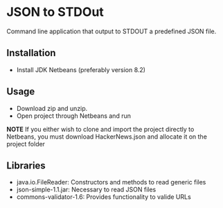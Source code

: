 # JSON to STDOut

Command line application that output to STDOUT a predefined JSON file.

## Installation

- Install JDK Netbeans (preferably version 8.2)

## Usage

- Download zip and unzip.
- Open project through Netbeans and run

**NOTE** If you either wish to clone and import the project directly to Netbeans, you must download HackerNews.json and allocate it on the project folder


## Libraries
- java.io.FileReader: Constructors and methods to read generic files
- json-simple-1.1.jar: Necessary to read JSON files
- commons-validator-1.6: Provides functionality to valide URLs

